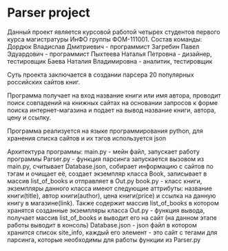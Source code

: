 # Parser project
Данный проект является курсовой работой четырех студентов первого курса магистратуры ИнФО группы ФОМ-111001.
Состав команды: 
Дордюк Владислав Дмитриевич - программист 
Загребин Павел Эдуардович - программист 
Пыхтеева Наталья Петровна - дизайнер, тестировщик 
Баева Наталия Владимировна - аналитик, тестировщик

Суть проекта заключается в создании парсера 20 популярных российских сайтов книг. 

Программа получает на вход название книги или имя автора, проводит поиск совпадений на книжных сайтах на основании запросов к форме поиска интернет-магазина и подает на вывод название книги, автора, цену и ссылку. 

Программа реализуется на языке программирования python, для хранения списка сайтов и их тэгов используется json

Архитектура программы:
main.py - мейн файл, запускает работу программы
Parser.py - функция парсинга запускается вызовом из main.py, считывает Database.json, собирает информацию с сайтов по тэгам и очищает её, создает экземпляр класса Book, записывает в массив list_of_books и отправляет в Out.py 
book.py - класс книги, экземпляры данного класса имеют следующие аттрибуты: название книги(title), автор книги(author), цена книги(price) и ссылка на данную книгу в магазине(link). Также содержит массив list_of_books в котором хранятся созданные экземпляры класса 
Out.py - функция вывода, получает массив list_of_books и выводит его на сайт (на данном этапе работы выводит в консоль)
Database.json - json файл в котором хранится список site_info, каждый его элемент - это сайт с тегами для парсинга, которые необходимы для работы функции из Parser.py
